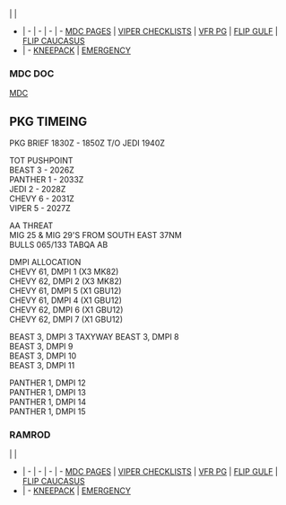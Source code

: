  |  | 
- | - | - | - | -
[MDC PAGES](/MDCPAGES.MD) | [VIPER CHECKLISTS](/F16START.MD) | [VFR PG](/VFR_OMAM.MD) | [FLIP GULF](https://www.dropbox.com/s/sp91zf63rx0esao/FLIP_GULFR2_EC1.pdf?dl=0) | [FLIP CAUCASUS](https://www.dropbox.com/s/ppiqy9ba7i8h8op/FLIP_CAUR_EC1.pdf?dl=0)
- | - 
[KNEEPACK](/VIPER/388KNEE11.pdf) | [EMERGENCY](/VIPER/EMERG191221.pdf)



### MDC DOC
[MDC](http://dcs-mdc.com/templates/StandardDark/template.htm?kb=vT3WnDUg)


## PKG TIMEING  

PKG BRIEF 1830Z - 1850Z
T/O JEDI 1940Z

TOT PUSHPOINT  
BEAST 3 - 2026Z  
PANTHER 1 - 2033Z  
JEDI 2 - 2028Z  
CHEVY 6 - 2031Z  
VIPER 5 - 2027Z  

AA THREAT  
MIG 25 & MIG 29'S FROM SOUTH EAST 37NM  
BULLS 065/133 TABQA AB  
  
DMPI ALLOCATION  
CHEVY 61, DMPI 1 (X3 MK82)  
CHEVY 62, DMPI 2 (X3 MK82)  
CHEVY 61, DMPI 5 (X1 GBU12)  
CHEVY 61, DMPI 4 (X1 GBU12)  
CHEVY 62, DMPI 6 (X1 GBU12)  
CHEVY 62, DMPI 7 (X1 GBU12)  
  
BEAST 3, DMPI 3 TAXYWAY
BEAST 3, DMPI 8  
BEAST 3, DMPI 9  
BEAST 3, DMPI 10  
BEAST 3, DMPI 11  
  
PANTHER 1, DMPI 12  
PANTHER 1, DMPI 13  
PANTHER 1, DMPI 14  
PANTHER 1, DMPI 15  



### RAMROD




 |  | 
- | - | - | - | -
[MDC PAGES](/MDCPAGES.MD) | [VIPER CHECKLISTS](/F16START.MD) | [VFR PG](/VFR_OMAM.MD) | [FLIP GULF](https://www.dropbox.com/s/sp91zf63rx0esao/FLIP_GULFR2_EC1.pdf?dl=0) | [FLIP CAUCASUS](https://www.dropbox.com/s/ppiqy9ba7i8h8op/FLIP_CAUR_EC1.pdf?dl=0)
- | - 
[KNEEPACK](/VIPER/388KNEE11.pdf) | [EMERGENCY](/VIPER/EMERG191221.pdf)


